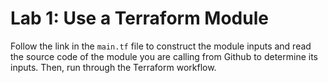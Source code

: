 # Lab 1: Use a Terraform Module

Follow the link in the `main.tf` file to construct the module inputs and read the source code of the module you are calling from Github to determine its inputs. Then, run through the Terraform workflow.